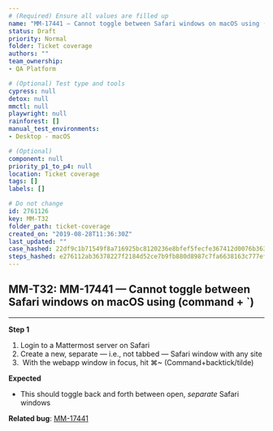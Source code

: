 ```yaml
---
# (Required) Ensure all values are filled up
name: "MM-17441 — Cannot toggle between Safari windows on macOS using (command + `)"
status: Draft
priority: Normal
folder: Ticket coverage
authors: ""
team_ownership: 
- QA Platform

# (Optional) Test type and tools
cypress: null
detox: null
mmctl: null
playwright: null
rainforest: []
manual_test_environments: 
- Desktop - macOS

# (Optional)
component: null
priority_p1_to_p4: null
location: Ticket coverage
tags: []
labels: []

# Do not change
id: 2761126
key: MM-T32
folder_path: ticket-coverage
created_on: "2019-08-28T11:36:30Z"
last_updated: ""
case_hashed: 22df9c1b71549f8a716925bc8120236e8bfef5fecfe367412d0076b363e4bed16ff69c91b6ed1e67358d3f7cc147d938
steps_hashed: e276112ab36378227f2184d52ce7b9fb880d8987c7fa6638163c777ef88ecb41e1e90dc0a2735da320b5966a72ea2e2d
---
```


## MM-T32: MM-17441 — Cannot toggle between Safari windows on macOS using (command + `)

---

**Step 1**

1. Login to a Mattermost server on Safari
2. Create a new, separate — i.e., not tabbed — Safari window with any site
3.  With the webapp window in focus, hit ⌘\~ (Command+backtick/tilde)

**Expected**

- This should toggle back and forth between open, _separate_ Safari windows

**Related bug**: [MM-17441](https://mattermost.atlassian.net/browse/MM-17441)
